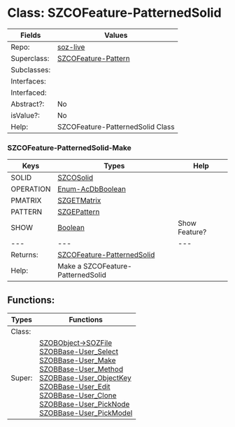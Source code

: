 
# Class:	SZCOFeature-PatternedSolid

| Fields | Values |
| --------- | --------- |
| Repo: | [soz-live](/repos/soz-live.html) |
| Superclass: | [SZCOFeature-Pattern](SZCOFeature-Pattern.html) |
| Subclasses: |  |
| Interfaces: |  |
| Interfaced: |  |
| Abstract?: | No |
| isValue?: | No |
| Help: | SZCOFeature-PatternedSolid Class |

### SZCOFeature-PatternedSolid-Make

| Keys | Types | Help |
| --------- | --------- | --------- |
| SOLID | [SZCOSolid](SZCOSolid.html) |  |
| OPERATION | [Enum-AcDbBoolean](Enum-AcDbBoolean.html) |  |
| PMATRIX | [SZGETMatrix](SZGETMatrix.html) |  |
| PATTERN | [SZGEPattern](SZGEPattern.html) |  |
| SHOW | [Boolean](Boolean.html) | Show Feature? |
| --- | --- | --- |
| Returns: | [SZCOFeature-PatternedSolid](SZCOFeature-PatternedSolid.html) |
| Help: | Make a SZCOFeature-PatternedSolid |


## Functions:

| Types | Functions |
| --------- | --------- |
| Class: |  |
| Super: | [SZOBObject->SOZFile](SZOBObject.html) <br> [SZOBBase-User_Select](SZOBBase.html) <br> [SZOBBase-User_Make](SZOBBase.html) <br> [SZOBBase-User_Method](SZOBBase.html) <br> [SZOBBase-User_ObjectKey](SZOBBase.html) <br> [SZOBBase-User_Edit](SZOBBase.html) <br> [SZOBBase-User_Clone](SZOBBase.html) <br> [SZOBBase-User_PickNode](SZOBBase.html) <br> [SZOBBase-User_PickModel](SZOBBase.html) |


